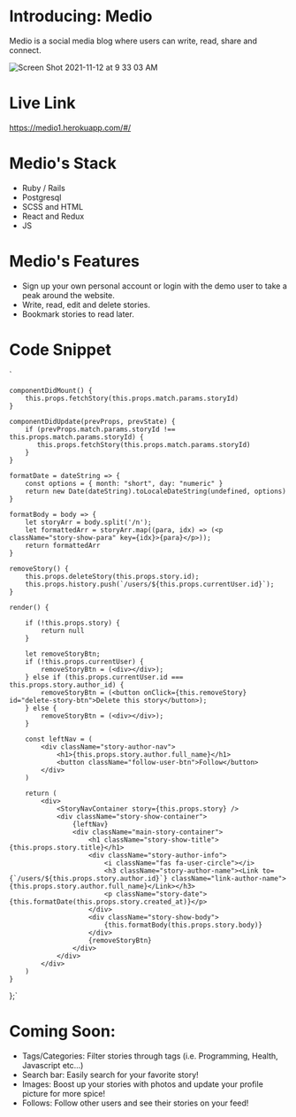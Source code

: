 # Introducing: Medio

Medio is a social media blog where users can write, read, share and connect. 

![Screen Shot 2021-11-12 at 9 33 03 AM](https://user-images.githubusercontent.com/37129932/141483513-f8714ac9-3d78-4a56-b3fb-b6c332646880.png)

# Live Link

https://medio1.herokuapp.com/#/

# Medio's Stack
+ Ruby / Rails
+ Postgresql
+ SCSS and HTML
+ React and Redux
+ JS

# Medio's Features
+ Sign up your own personal account or login with the demo user to take a peak around the website. 
+ Write, read, edit and delete stories.
+ Bookmark stories to read later. 

# Code Snippet
`

    componentDidMount() {
        this.props.fetchStory(this.props.match.params.storyId)
    }

    componentDidUpdate(prevProps, prevState) {
        if (prevProps.match.params.storyId !== this.props.match.params.storyId) {
           this.props.fetchStory(this.props.match.params.storyId) 
        }
    }

    formatDate = dateString => {
        const options = { month: "short", day: "numeric" }
        return new Date(dateString).toLocaleDateString(undefined, options)
    }

    formatBody = body => {
        let storyArr = body.split('/n');
        let formattedArr = storyArr.map((para, idx) => (<p className="story-show-para" key={idx}>{para}</p>));
        return formattedArr
    }

    removeStory() {
        this.props.deleteStory(this.props.story.id);
        this.props.history.push(`/users/${this.props.currentUser.id}`);
    }

    render() {

        if (!this.props.story) {
            return null
        }

        let removeStoryBtn;
        if (!this.props.currentUser) {
            removeStoryBtn = (<div></div>);
        } else if (this.props.currentUser.id === this.props.story.author_id) {
            removeStoryBtn = (<button onClick={this.removeStory} id="delete-story-btn">Delete this story</button>);
        } else {
            removeStoryBtn = (<div></div>);
        }

        const leftNav = (
            <div className="story-author-nav">
                <h1>{this.props.story.author.full_name}</h1>
                <button className="follow-user-btn">Follow</button>
            </div>
        )

        return (
            <div>
                <StoryNavContainer story={this.props.story} />
                <div className="story-show-container">
                    {leftNav}
                    <div className="main-story-container">
                        <h1 className="story-show-title">{this.props.story.title}</h1>
                        <div className="story-author-info">
                            <i className="fas fa-user-circle"></i>
                            <h3 className="story-author-name"><Link to={`/users/${this.props.story.author.id}`} className="link-author-name">{this.props.story.author.full_name}</Link></h3>
                            <p className="story-date">{this.formatDate(this.props.story.created_at)}</p>
                        </div>
                        <div className="story-show-body">
                            {this.formatBody(this.props.story.body)}
                        </div>
                        {removeStoryBtn}
                    </div>
                </div>
            </div>
        )
    }

};`

# Coming Soon:
+ Tags/Categories: Filter stories through tags (i.e. Programming, Health, Javascript etc...)
+ Search bar: Easily search for your favorite story!
+ Images: Boost up your stories with photos and update your profile picture for more spice!
+ Follows: Follow other users and see their stories on your feed!
